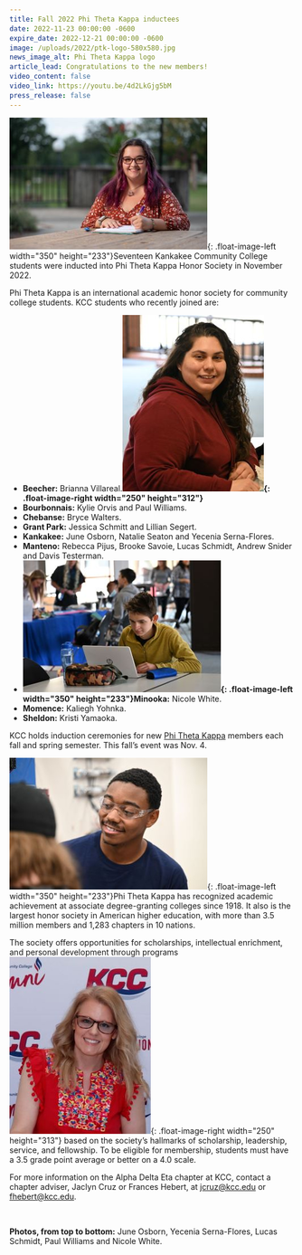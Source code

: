 ```yaml
---
title: Fall 2022 Phi Theta Kappa inductees
date: 2022-11-23 00:00:00 -0600
expire_date: 2022-12-21 00:00:00 -0600
image: /uploads/2022/ptk-logo-580x580.jpg
news_image_alt: Phi Theta Kappa logo
article_lead: Congratulations to the new members!
video_content: false
video_link: https://youtu.be/4d2LkGjg5bM
press_release: false
---
```

![PTK inductee June Osborn](/uploads/2022/juneosborn-350x233.jpg "PTK inductee June Osborn"){: .float-image-left width="350" height="233"}Seventeen Kankakee Community College students were inducted into Phi Theta Kappa Honor Society in November 2022.

Phi Theta Kappa is an international academic honor society for community college students. KCC students who recently joined are:

* **Beecher:** Brianna Villareal.**![PTK inductee Yecenia Serna-Flores](/uploads/2022/yeceniasernaflores-250x312.jpg "PTK inductee Yecenia Serna-Flores"){: .float-image-right width="250" height="312"}**
* **Bourbonnais:** Kylie Orvis and Paul Williams.
* **Chebanse:** Bryce Walters.
* **Grant Park:** Jessica Schmitt and Lillian Segert.
* **Kankakee:** June Osborn, Natalie Seaton and Yecenia Serna-Flores.
* **Manteno:** Rebecca Pijus, Brooke Savoie, Lucas Schmidt, Andrew Snider and Davis Testerman.
* **![PTK inductee Lucas Schmidt](/uploads/2022/lucasschmidt-350x233.JPG "PTK inductee Lucas Schmidt"){: .float-image-left width="350" height="233"}Minooka:** Nicole White.
* **Momence:** Kaliegh Yohnka.
* **Sheldon:** Kristi Yamaoka.

KCC holds induction ceremonies for new [Phi Theta Kappa](https://www.kcc.edu/student-resources/clubs/#phi-theta-kappa) members each fall and spring semester. This fall’s event was Nov. 4.

![PTK inductee Paul Williams](/uploads/2022/paulwilliams-350x233.jpg "PTK inductee Paul Williams"){: .float-image-left width="350" height="233"}Phi Theta Kappa has recognized academic achievement at associate degree-granting colleges since 1918. It also is the largest honor society in American higher education, with more than 3.5 million members and 1,283 chapters in 10 nations.

The society offers opportunities for scholarships, intellectual enrichment, and personal development through programs![PTK inductee Nicole White](/uploads/2022/nicolewhite-250x313.JPG "PTK inductee Nicole White"){: .float-image-right width="250" height="313"} based on the society’s hallmarks of scholarship, leadership, service, and fellowship. To be eligible for membership, students must have a 3.5 grade point average or better on a 4.0 scale.

For more information on the Alpha Delta Eta chapter at KCC, contact a chapter adviser, Jaclyn Cruz or Frances Hebert, at [jcruz@kcc.edu](mailto:jcruz@kcc.edu) or [fhebert@kcc.edu](mailto:fhebert@kcc.edu).

&nbsp;

**Photos, from top to bottom:** June Osborn, Yecenia Serna-Flores, Lucas Schmidt, Paul Williams and Nicole White.